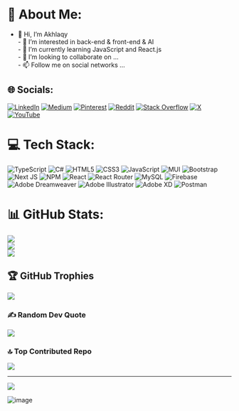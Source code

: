 <!---
Akhlaqy19/Akhlaqy19 is a ✨ special ✨ repository because its `README.md` (this file) appears on your GitHub profile.
You can click the Preview link to take a look at your changes.
--->

# 💫 About Me:
- 👋 Hi, I’m Akhlaqy<br>- 👀 I’m interested in back-end & front-end & AI<br>- 🌱 I’m currently learning JavaScript and React.js<br>- 💞️ I’m looking to collaborate on ...<br>- 📫 Follow me on social networks ...


## 🌐 Socials:
[![LinkedIn](https://img.shields.io/badge/LinkedIn-%230077B5.svg?logo=linkedin&logoColor=white)](https://linkedin.com/in/hossein-akhlaghi-60aab4330) [![Medium](https://img.shields.io/badge/Medium-12100E?logo=medium&logoColor=white)](https://medium.com/@akhlaqyhossein) [![Pinterest](https://img.shields.io/badge/Pinterest-%23E60023.svg?logo=Pinterest&logoColor=white)](https://pinterest.com/akhlaqyhossein) [![Reddit](https://img.shields.io/badge/Reddit-%23FF4500.svg?logo=Reddit&logoColor=white)](https://reddit.com/user/Longjumping-Gur9033) [![Stack Overflow](https://img.shields.io/badge/-Stackoverflow-FE7A16?logo=stack-overflow&logoColor=white)](https://stackoverflow.com/users/28114915) [![X](https://img.shields.io/badge/X-black.svg?logo=X&logoColor=white)](https://x.com/akhlaqyhossein) [![YouTube](https://img.shields.io/badge/YouTube-%23FF0000.svg?logo=YouTube&logoColor=white)](https://youtube.com/@programming_city) 

# 💻 Tech Stack:
![TypeScript](https://img.shields.io/badge/typescript-%23007ACC.svg?style=for-the-badge&logo=typescript&logoColor=white) ![C#](https://img.shields.io/badge/c%23-%23239120.svg?style=for-the-badge&logo=csharp&logoColor=white) ![HTML5](https://img.shields.io/badge/html5-%23E34F26.svg?style=for-the-badge&logo=html5&logoColor=white) ![CSS3](https://img.shields.io/badge/css3-%231572B6.svg?style=for-the-badge&logo=css3&logoColor=white) ![JavaScript](https://img.shields.io/badge/javascript-%23323330.svg?style=for-the-badge&logo=javascript&logoColor=%23F7DF1E) ![MUI](https://img.shields.io/badge/MUI-%230081CB.svg?style=for-the-badge&logo=mui&logoColor=white) ![Bootstrap](https://img.shields.io/badge/bootstrap-%238511FA.svg?style=for-the-badge&logo=bootstrap&logoColor=white) ![Next JS](https://img.shields.io/badge/Next-black?style=for-the-badge&logo=next.js&logoColor=white) ![NPM](https://img.shields.io/badge/NPM-%23CB3837.svg?style=for-the-badge&logo=npm&logoColor=white) ![React](https://img.shields.io/badge/react-%2320232a.svg?style=for-the-badge&logo=react&logoColor=%2361DAFB) ![React Router](https://img.shields.io/badge/React_Router-CA4245?style=for-the-badge&logo=react-router&logoColor=white) ![MySQL](https://img.shields.io/badge/mysql-4479A1.svg?style=for-the-badge&logo=mysql&logoColor=white) ![Firebase](https://img.shields.io/badge/firebase-a08021?style=for-the-badge&logo=firebase&logoColor=ffcd34) ![Adobe Dreamweaver](https://img.shields.io/badge/Adobe%20Dreamweaver-FF61F6.svg?style=for-the-badge&logo=Adobe%20Dreamweaver&logoColor=white) ![Adobe Illustrator](https://img.shields.io/badge/adobe%20illustrator-%23FF9A00.svg?style=for-the-badge&logo=adobe%20illustrator&logoColor=white) ![Adobe XD](https://img.shields.io/badge/Adobe%20XD-470137?style=for-the-badge&logo=Adobe%20XD&logoColor=#FF61F6) ![Postman](https://img.shields.io/badge/Postman-FF6C37?style=for-the-badge&logo=postman&logoColor=white)
# 📊 GitHub Stats:
![](https://github-readme-stats.vercel.app/api?username=Akhlaqy19&theme=dark&hide_border=false&include_all_commits=false&count_private=false)<br/>
![](https://nirzak-streak-stats.vercel.app/?user=Akhlaqy19&theme=dark&hide_border=false)<br/>
![](https://github-readme-stats.vercel.app/api/top-langs/?username=Akhlaqy19&theme=dark&hide_border=false&include_all_commits=false&count_private=false&layout=compact)

## 🏆 GitHub Trophies
![](https://github-profile-trophy.vercel.app/?username=Akhlaqy19&theme=radical&no-frame=false&no-bg=true&margin-w=4)

### ✍️ Random Dev Quote
![](https://quotes-github-readme.vercel.app/api?type=vetical&theme=radical)

### 🔝 Top Contributed Repo
![](https://github-contributor-stats.vercel.app/api?username=Akhlaqy19&limit=5&theme=dark&combine_all_yearly_contributions=true)

---
[![](https://visitcount.itsvg.in/api?id=Akhlaqy19&icon=0&color=0)](https://visitcount.itsvg.in)

![image](https://github.com/user-attachments/assets/43140b99-3f4a-4744-bb43-99f1c1d12374)


<!-- Proudly created with GPRM ( https://gprm.itsvg.in ) -->
